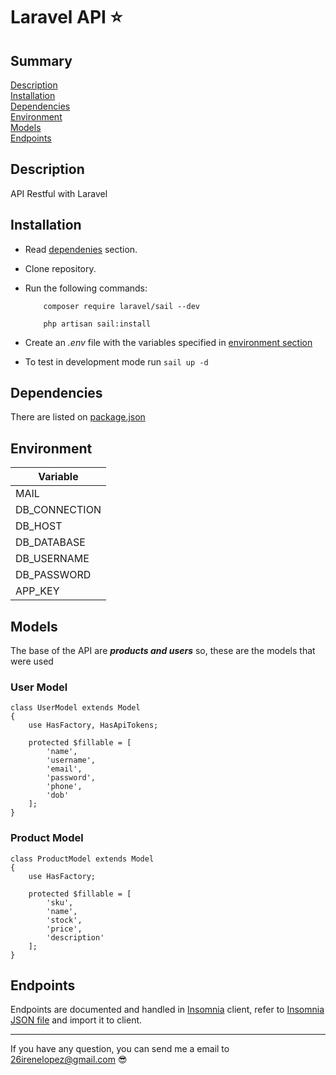 # Laravel API ⭐

## Summary
[Description](#Description)\
[Installation](#Installation)\
[Dependencies](#Dependencies)\
[Environment](#Environment)\
[Models](#Models)\
[Endpoints](#Endpoints)

## Description
API Restful with Laravel 

## Installation
+ Read [dependenies](#Dependencies) section.
+ Clone repository.
+ Run the following commands:

    ```
        composer require laravel/sail --dev 
    ```
    ```
        php artisan sail:install
    ```
+ Create an *.env* file with the variables specified in [environment section](#Environment)
+ To test in development mode run `sail up -d`

## Dependencies
There are listed on [package.json](https://github.com/irenehl/LaravelAPI/blob/master/package.json)

## Environment
| Variable         |
|------------------|
| MAIL             |
| DB_CONNECTION    |
| DB_HOST          |
| DB_DATABASE      |
| DB_USERNAME      |
| DB_PASSWORD      |
| APP_KEY          |

## Models
The base of the API are ***products and users*** so, these are the models that were used

### User Model

```
class UserModel extends Model
{
    use HasFactory, HasApiTokens;

    protected $fillable = [
        'name',
        'username',
        'email',
        'password',
        'phone',
        'dob'
    ];
}
```

### Product Model
```
class ProductModel extends Model
{
    use HasFactory;

    protected $fillable = [
        'sku',
        'name',
        'stock',
        'price',
        'description'
    ];
}
```

## Endpoints
Endpoints are documented and handled in [Insomnia](https://support.insomnia.rest/) client, refer to [Insomnia JSON file](https://github.com/irenehl/LaravelAPI/blob/master/Insomnia.json) and import it to client.

-----------------------

If you have any question, you can send me a email to <26irenelopez@gmail.com> 😎
